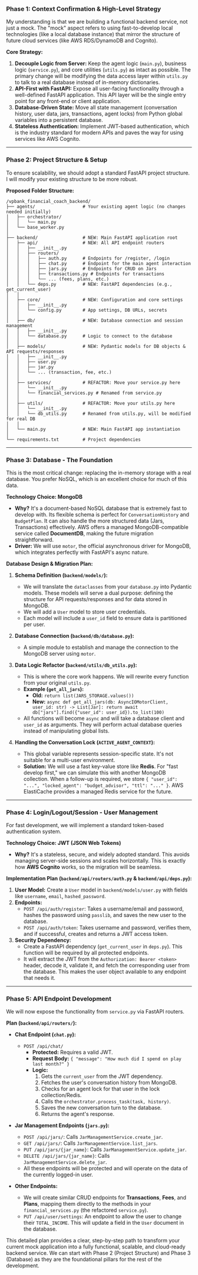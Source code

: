 ### **Phase 1: Context Confirmation & High-Level Strategy**

My understanding is that we are building a functional backend service, not just a mock. The "mock" aspect refers to using fast-to-develop local technologies (like a local database instance) that mirror the structure of future cloud services (like AWS RDS/DynamoDB and Cognito).

**Core Strategy:**
1.  **Decouple Logic from Server:** Keep the agent logic (`main.py`), business logic (`service.py`), and core utilities (`utils.py`) as intact as possible. The primary change will be modifying the data access layer within `utils.py` to talk to a real database instead of in-memory dictionaries.
2.  **API-First with FastAPI:** Expose all user-facing functionality through a well-defined FastAPI application. This API layer will be the single entry point for any front-end or client application.
3.  **Database-Driven State:** Move all state management (conversation history, user data, jars, transactions, agent locks) from Python global variables into a persistent database.
4.  **Stateless Authentication:** Implement JWT-based authentication, which is the industry standard for modern APIs and paves the way for using services like AWS Cognito.

---

### **Phase 2: Project Structure & Setup**

To ensure scalability, we should adopt a standard FastAPI project structure. I will modify your existing structure to be more robust.

**Proposed Folder Structure:**

```
/vpbank_financial_coach_backend/
├── agents/                  # Your existing agent logic (no changes needed initially)
│   ├── orchestrator/
│   │   └── main.py
│   └── base_worker.py
│
├── backend/                 # NEW: Main FastAPI application root
│   ├── api/                 # NEW: All API endpoint routers
│   │   ├── __init__.py
│   │   ├── routers/
│   │   │   ├── auth.py      # Endpoints for /register, /login
│   │   │   ├── chat.py      # Endpoint for the main agent interaction
│   │   │   ├── jars.py      # Endpoints for CRUD on Jars
│   │   │   ├── transactions.py # Endpoints for transactions
│   │   │   └── ... (fees, plans, etc.)
│   │   └── deps.py          # NEW: FastAPI dependencies (e.g., get_current_user)
│   │
│   ├── core/                # NEW: Configuration and core settings
│   │   ├── __init__.py
│   │   └── config.py        # App settings, DB URLs, secrets
│   │
│   ├── db/                  # NEW: Database connection and session management
│   │   ├── __init__.py
│   │   └── database.py      # Logic to connect to the database
│   │
│   ├── models/              # NEW: Pydantic models for DB objects & API requests/responses
│   │   ├── __init__.py
│   │   ├── user.py
│   │   ├── jar.py
│   │   └── ... (transaction, fee, etc.)
│   │
│   ├── services/            # REFACTOR: Move your service.py here
│   │   └── __init__.py
│   │   └── financial_services.py # Renamed from service.py
│   │
│   ├── utils/               # REFACTOR: Move your utils.py here
│   │   └── __init__.py
│   │   └── db_utils.py      # Renamed from utils.py, will be modified for real DB
│   │
│   └── main.py              # NEW: Main FastAPI app instantiation
│
└── requirements.txt         # Project dependencies
```

---

### **Phase 3: Database - The Foundation**

This is the most critical change: replacing the in-memory storage with a real database. You prefer NoSQL, which is an excellent choice for much of this data.

**Technology Choice: MongoDB**
*   **Why?** It's a document-based NoSQL database that is extremely fast to develop with. Its flexible schema is perfect for `ConversationHistory` and `BudgetPlan`. It can also handle the more structured data (Jars, Transactions) effectively. AWS offers a managed MongoDB-compatible service called **DocumentDB**, making the future migration straightforward.
*   **Driver:** We will use `motor`, the official asynchronous driver for MongoDB, which integrates perfectly with FastAPI's async nature.

**Database Design & Migration Plan:**

1.  **Schema Definition (`backend/models/`):**
    *   We will translate the `dataclasses` from your `database.py` into Pydantic models. These models will serve a dual purpose: defining the structure for API requests/responses and for data stored in MongoDB.
    *   We will add a `User` model to store user credentials.
    *   Each model will include a `user_id` field to ensure data is partitioned per user.

2.  **Database Connection (`backend/db/database.py`):**
    *   A simple module to establish and manage the connection to the MongoDB server using `motor`.

3.  **Data Logic Refactor (`backend/utils/db_utils.py`):**
    *   This is where the core work happens. We will rewrite every function from your original `utils.py`.
    *   **Example (`get_all_jars`):**
        *   **Old:** `return list(JARS_STORAGE.values())`
        *   **New:** `async def get_all_jars(db: AsyncIOMotorClient, user_id: str) -> List[Jar]: return await db["jars"].find({"user_id": user_id}).to_list(100)`
    *   All functions will become `async` and will take a database client and `user_id` as arguments. They will perform actual database queries instead of manipulating global lists.

4.  **Handling the Conversation Lock (`ACTIVE_AGENT_CONTEXT`):**
    *   This global variable represents session-specific state. It's not suitable for a multi-user environment.
    *   **Solution:** We will use a fast key-value store like **Redis**. For "fast develop first," we can simulate this with another MongoDB collection. When a follow-up is required, we store `{ "user_id": "...", "locked_agent": "budget_advisor", "ttl": "..." }`. AWS ElastiCache provides a managed Redis service for the future.

---

### **Phase 4: Login/Logout/Session - User Management**

For fast development, we will implement a standard token-based authentication system.

**Technology Choice: JWT (JSON Web Tokens)**
*   **Why?** It's a stateless, secure, and widely adopted standard. This avoids managing server-side sessions and scales horizontally. This is exactly how **AWS Cognito** works, so the migration will be seamless.

**Implementation Plan (`backend/api/routers/auth.py` & `backend/api/deps.py`):**

1.  **User Model:** Create a `User` model in `backend/models/user.py` with fields like `username`, `email`, `hashed_password`.
2.  **Endpoints:**
    *   `POST /api/auth/register`: Takes a username/email and password, hashes the password using `passlib`, and saves the new user to the database.
    *   `POST /api/auth/token`: Takes username and password, verifies them, and if successful, creates and returns a JWT access token.
3.  **Security Dependency:**
    *   Create a FastAPI dependency (`get_current_user` in `deps.py`). This function will be required by all protected endpoints.
    *   It will extract the JWT from the `Authorization: Bearer <token>` header, decode it, validate it, and fetch the corresponding user from the database. This makes the user object available to any endpoint that needs it.

---

### **Phase 5: API Endpoint Development**

We will now expose the functionality from `service.py` via FastAPI routers.

**Plan (`backend/api/routers/`):**

*   **Chat Endpoint (`chat.py`):**
    *   `POST /api/chat/`
        *   **Protected:** Requires a valid JWT.
        *   **Request Body:** `{ "message": "How much did I spend on play last month?" }`
        *   **Logic:**
            1.  Gets the `current_user` from the JWT dependency.
            2.  Fetches the user's conversation history from MongoDB.
            3.  Checks for an agent lock for that user in the lock collection/Redis.
            4.  Calls the `orchestrator.process_task(task, history)`.
            5.  Saves the new conversation turn to the database.
            6.  Returns the agent's response.

*   **Jar Management Endpoints (`jars.py`):**
    *   `POST /api/jars/`: Calls `JarManagementService.create_jar`.
    *   `GET /api/jars/`: Calls `JarManagementService.list_jars`.
    *   `PUT /api/jars/{jar_name}`: Calls `JarManagementService.update_jar`.
    *   `DELETE /api/jars/{jar_name}`: Calls `JarManagementService.delete_jar`.
    *   All these endpoints will be protected and will operate on the data of the currently logged-in user.

*   **Other Endpoints:**
    *   We will create similar CRUD endpoints for **Transactions**, **Fees**, and **Plans**, mapping them directly to the methods in your `financial_services.py` (the refactored `service.py`).
    *   `PUT /api/user/settings`: An endpoint to allow the user to change their `TOTAL_INCOME`. This will update a field in the `User` document in the database.

This detailed plan provides a clear, step-by-step path to transform your current mock application into a fully functional, scalable, and cloud-ready backend service. We can start with Phase 2 (Project Structure) and Phase 3 (Database) as they are the foundational pillars for the rest of the development.